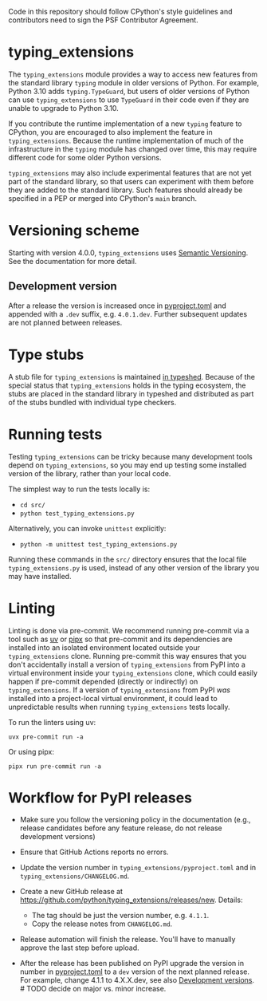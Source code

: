 Code in this repository should follow CPython's style guidelines and
contributors need to sign the PSF Contributor Agreement.

# typing\_extensions

The `typing_extensions` module provides a way to access new features from the standard
library `typing` module in older versions of Python. For example, Python 3.10 adds
`typing.TypeGuard`, but users of older versions of Python can use `typing_extensions` to
use `TypeGuard` in their code even if they are unable to upgrade to Python 3.10.

If you contribute the runtime implementation of a new `typing` feature to CPython, you
are encouraged to also implement the feature in `typing_extensions`. Because the runtime
implementation of much of the infrastructure in the `typing` module has changed over
time, this may require different code for some older Python versions.

`typing_extensions` may also include experimental features that are not yet part of the
standard library, so that users can experiment with them before they are added to the
standard library. Such features should already be specified in a PEP or merged into
CPython's `main` branch.

# Versioning scheme

Starting with version 4.0.0, `typing_extensions` uses
[Semantic Versioning](https://semver.org/). See the documentation
for more detail.

## Development version
After a release the version is increased once in [pyproject.toml](/pyproject.toml) and
appended with a `.dev` suffix, e.g. `4.0.1.dev`.
Further subsequent updates are not planned between releases.

# Type stubs

A stub file for `typing_extensions` is maintained
[in typeshed](https://github.com/python/typeshed/blob/main/stdlib/typing_extensions.pyi).
Because of the special status that `typing_extensions` holds in the typing ecosystem,
the stubs are placed in the standard library in typeshed and distributed as
part of the stubs bundled with individual type checkers.

# Running tests

Testing `typing_extensions` can be tricky because many development tools depend on
`typing_extensions`, so you may end up testing some installed version of the library,
rather than your local code.

The simplest way to run the tests locally is:

- `cd src/`
- `python test_typing_extensions.py`

Alternatively, you can invoke `unittest` explicitly:

- `python -m unittest test_typing_extensions.py`

Running these commands in the `src/` directory ensures that the local file
`typing_extensions.py` is used, instead of any other version of the library you
may have installed.

# Linting

Linting is done via pre-commit. We recommend running pre-commit via a tool such
as [uv](https://docs.astral.sh/uv/) or [pipx](https://pipx.pypa.io/stable/) so
that pre-commit and its dependencies are installed into an isolated environment
located outside your `typing_extensions` clone. Running pre-commit this way
ensures that you don't accidentally install a version of `typing_extensions`
from PyPI into a virtual environment inside your `typing_extensions` clone,
which could easily happen if pre-commit depended (directly or indirectly) on
`typing_extensions`. If a version of `typing_extensions` from PyPI *was*
installed into a project-local virtual environment, it could lead to
unpredictable results when running `typing_extensions` tests locally.

To run the linters using uv:

```
uvx pre-commit run -a
```

Or using pipx:

```
pipx run pre-commit run -a
```

# Workflow for PyPI releases

- Make sure you follow the versioning policy in the documentation
  (e.g., release candidates before any feature release, do not release development versions)

- Ensure that GitHub Actions reports no errors.

- Update the version number in `typing_extensions/pyproject.toml` and in
  `typing_extensions/CHANGELOG.md`.

- Create a new GitHub release at https://github.com/python/typing_extensions/releases/new.
  Details:
  - The tag should be just the version number, e.g. `4.1.1`.
  - Copy the release notes from `CHANGELOG.md`.

- Release automation will finish the release. You'll have to manually
  approve the last step before upload.

- After the release has been published on PyPI upgrade the version in number in [pyproject.toml](/pyproject.toml) to a `dev` version of the next planned release. For example, change 4.1.1 to 4.X.X.dev, see also [Development versions](#development-version). # TODO decide on major vs. minor increase.
